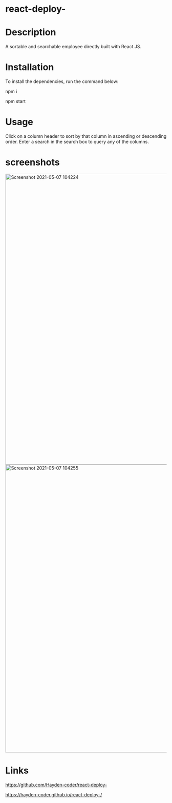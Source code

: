# react-deploy-

# Description
A sortable and searchable employee directly built with React JS.


# Installation
To install the dependencies, run the command below:

npm i

npm start

# Usage
Click on a column header to sort by that column in ascending or descending order. Enter a search in the search box to query any of the columns.

# screenshots
<img width="908" alt="Screenshot 2021-05-07 104224" src="https://user-images.githubusercontent.com/74078719/117488274-11106200-af21-11eb-97e8-6bd914c0ff29.png">

<img width="899" alt="Screenshot 2021-05-07 104255" src="https://user-images.githubusercontent.com/74078719/117488365-2dac9a00-af21-11eb-91ef-a03b97e360d8.png">

# Links 

https://github.com/Hayden-coder/react-deploy-


https://hayden-coder.github.io/react-deploy-/
